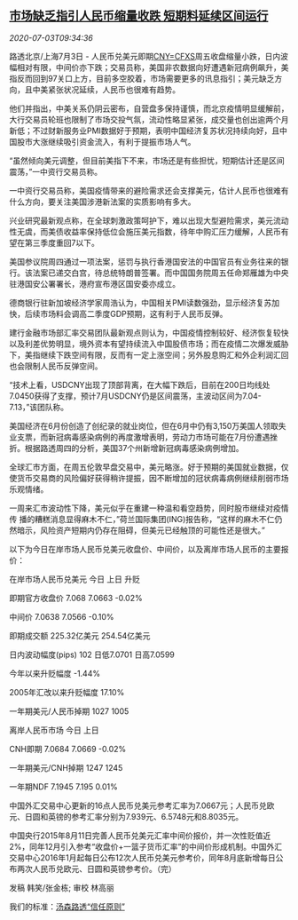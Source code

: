 <!--1593771797000-->
[市场缺乏指引人民币缩量收跌 短期料延续区间运行](https://cn.reuters.com/article/china-yuan-fx-market-0703-idCNKBS244155)
------

<div><i>2020-07-03T09:34:36</i></div><div class="StandardArticleBody_body"><p>路透北京/上海7月3日 - 人民币兑美元即期<a href="/investing/currencies/quote?srcCurr=CNY&destCurr=USD">CNY=CFXS</a>周五收盘缩量小跌，日内波幅相对有限，中间价亦下跌；交易员称，美国非农数据向好遭遇新冠病例飙升，美指反而回到97关口上方，目前多空胶着，市场需要更多的讯息指引；美元缺乏方向，且中美紧张状况延续，人民币也很难有趋势。 </p><p>他们并指出，中美关系仍阴云密布，自营盘多保持谨慎，而北京疫情明显缓解前，大行交易员轮班也限制了市场交投气氛，流动性略显紧张，成交量也创出逾两个月新低；不过财新服务业PMI数据好于预期，表明中国经济复苏状况持续向好，且中国股市大涨继续吸引资金流入，有利于提振市场人气。 </p><p>“虽然倾向美元调整，但目前美指下不来，市场还是有些担忧，短期估计还是区间震荡，”一中资行交易员称。 </p><p>一中资行交易员称，美国疫情带来的避险需求还会支撑美元，估计人民币也很难有什么方向，要关注美国涉港新法案的实质影响有多大。 </p><p>兴业研究最新观点称，在全球刺激政策呵护下，难以出现大型避险需求，美元流动性无虞，而美债收益率保持低位会施压美元指数，待年中购汇压力缓解，人民币有望在第三季度重回7以下。 </p><p>美国参议院周四通过一项法案，惩罚与执行香港国安法的中国官员有业务往来的银行。该法案已递交白宫，待总统特朗普签署。而中国国务院周五任命郑雁雄为中央驻港国安公署署长，港府宣布港区国安委亦成立。 </p><p>德商银行驻新加坡经济学家周浩认为，中国相关PMI读数强劲，显示经济复苏加快，后续市场料会调高二季度GDP预期，这有利于人民币反弹。 </p><p>建行金融市场部汇率交易团队最新观点则认为，中国疫情控制较好、经济恢复较快以及利差优势明显，境外资本有望持续流入中国股债市场；而在疫情二次爆发威胁下，美指继续下跌空间有限，反而有一定上涨空间；另外股息购汇和外企利润汇回也会限制人民币反弹空间。 </p><p>“技术上看，USDCNY出现了顶部背离，在大幅下跌后，目前在200日均线处7.0450获得了支撑，预计7月USDCNY仍是区间震荡，主波动区间为7.04-7.13，”该团队称。 </p><p>美国经济在6月份创造了创纪录的就业岗位，但在6月中仍有3,150万美国人领取失业支票，而新冠病毒感染病例的再度激增表明，劳动力市场可能在7月份遭遇挫折。根据路透周四的分析，美国37个州新增新冠病毒感染病例增加。 </p><p>全球汇市方面，在周五伦敦早盘交易中，美元略涨。好于预期的美国就业数据，仅使货币交易商的风险偏好获得稍许提振，因不断增加的冠状病毒病例继续削弱市场乐观情绪。 </p><p>一周来汇市波动性下降，美元似乎在重建一种温和看空趋势，同时股市继续对疫情传 播的糟糕消息显得麻木不仁，”荷兰国际集团(ING)报告称，“这样的麻木不仁仍然暗示，风险资产短期内仍存在阻碍，但美元已经触顶的可能性还是很大。” </p><p>以下为今日在岸市场人民币兑美元收盘价、中间价，以及离岸市场人民币的主要报价： </p><p>           在岸市场人民币兑美元                        今日            上日            升贬           </p><p>                                即期官方收盘价     7.068        7.0663           -0.02%           </p><p>                                    中间价    7.0638        7.0566           -0.10%           </p><p>                                  即期成交额   225.32亿美元    254.54亿美元                     </p><p>                           日内波动幅度(pips)      102        日低7.0701      日高7.0599           </p><p>                               今年以来升贬幅度                                   -1.44%           </p><p>                          2005年汇改以来升贬幅度                                   17.10%           </p><p>                            一年期美元/人民币掉期         1027          1005                   </p><p>           离岸人民币市场                           今日            上日                              </p><p>                                  CNH即期    7.0684        7.0669           -0.02%           </p><p>                            一年期美元/CNH掉期     1247          1245                             </p><p>                                 一年期NDF    7.1945        7.195             0.01%           </p><p>中国外汇交易中心更新的16点人民币兑美元参考汇率为7.0667元；人民币兑欧元、日圆和英镑的参考汇率分别为7.939元、6.5748元和8.8035元。 </p><p>中国央行2015年8月11日完善人民币兑美元汇率中间价报价，并一次性贬值近2%，同年12月引入参考“收盘价+一篮子货币汇率”的中间价形成机制。中国外汇交易中心2016年1月起每日公布12次人民币兑美元参考价，同年8月底新增每日公布两次人民币兑欧元、日圆和英镑参考价。（完）  </p><div class="Attribution_container"><div class="Attribution_attribution"><p class="Attribution_content">发稿 韩笑/张金栋; 审校 林高丽</p></div></div><div class="StandardArticleBody_trustBadgeContainer"><span class="StandardArticleBody_trustBadgeTitle">我们的标准：</span><span class="trustBadgeUrl"><a href="https://www.thomsonreuters.cn/content/dam/openweb/documents/pdf/china/brochures/about-us-1.pdf">汤森路透“信任原则”</a></span></div></div>

